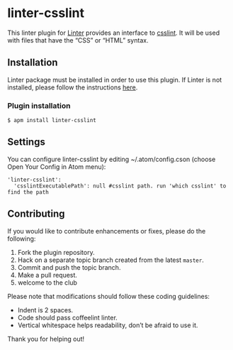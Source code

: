 linter-csslint
=========================

This linter plugin for [Linter](https://github.com/AtomLinter/Linter) provides an interface to [csslint](https://github.com/CSSLint/csslint). It will be used with files that have the “CSS” or “HTML” syntax.

## Installation
Linter package must be installed in order to use this plugin. If Linter is not installed, please follow the instructions [here](https://github.com/AtomLinter/Linter).

### Plugin installation
```
$ apm install linter-csslint
```

## Settings
You can configure linter-csslint by editing ~/.atom/config.cson (choose Open Your Config in Atom menu):
```
'linter-csslint':
  'csslintExecutablePath': null #csslint path. run 'which csslint' to find the path
```

## Contributing
If you would like to contribute enhancements or fixes, please do the following:

1. Fork the plugin repository.
1. Hack on a separate topic branch created from the latest `master`.
1. Commit and push the topic branch.
1. Make a pull request.
1. welcome to the club

Please note that modifications should follow these coding guidelines:

- Indent is 2 spaces.
- Code should pass coffeelint linter.
- Vertical whitespace helps readability, don’t be afraid to use it.

Thank you for helping out!
